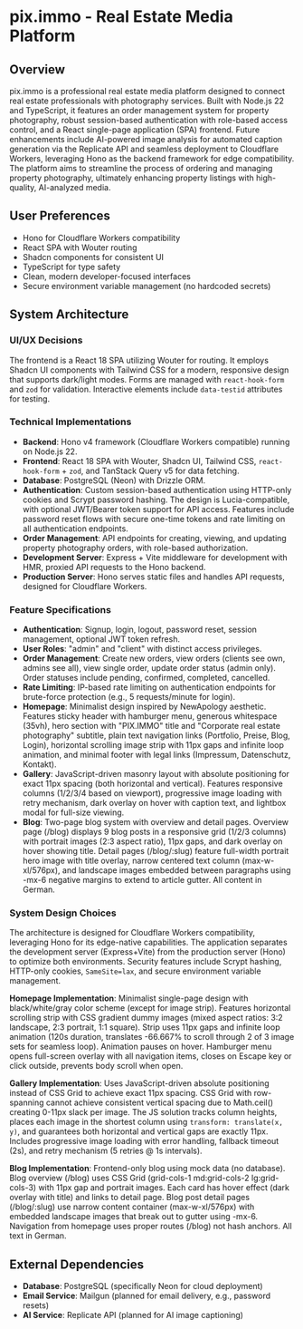 # pix.immo - Real Estate Media Platform

## Overview
pix.immo is a professional real estate media platform designed to connect real estate professionals with photography services. Built with Node.js 22 and TypeScript, it features an order management system for property photography, robust session-based authentication with role-based access control, and a React single-page application (SPA) frontend. Future enhancements include AI-powered image analysis for automated caption generation via the Replicate API and seamless deployment to Cloudflare Workers, leveraging Hono as the backend framework for edge compatibility. The platform aims to streamline the process of ordering and managing property photography, ultimately enhancing property listings with high-quality, AI-analyzed media.

## User Preferences
- Hono for Cloudflare Workers compatibility
- React SPA with Wouter routing
- Shadcn components for consistent UI
- TypeScript for type safety
- Clean, modern developer-focused interfaces
- Secure environment variable management (no hardcoded secrets)

## System Architecture

### UI/UX Decisions
The frontend is a React 18 SPA utilizing Wouter for routing. It employs Shadcn UI components with Tailwind CSS for a modern, responsive design that supports dark/light modes. Forms are managed with `react-hook-form` and `zod` for validation. Interactive elements include `data-testid` attributes for testing.

### Technical Implementations
- **Backend**: Hono v4 framework (Cloudflare Workers compatible) running on Node.js 22.
- **Frontend**: React 18 SPA with Wouter, Shadcn UI, Tailwind CSS, `react-hook-form` + `zod`, and TanStack Query v5 for data fetching.
- **Database**: PostgreSQL (Neon) with Drizzle ORM.
- **Authentication**: Custom session-based authentication using HTTP-only cookies and Scrypt password hashing. The design is Lucia-compatible, with optional JWT/Bearer token support for API access. Features include password reset flows with secure one-time tokens and rate limiting on all authentication endpoints.
- **Order Management**: API endpoints for creating, viewing, and updating property photography orders, with role-based authorization.
- **Development Server**: Express + Vite middleware for development with HMR, proxied API requests to the Hono backend.
- **Production Server**: Hono serves static files and handles API requests, designed for Cloudflare Workers.

### Feature Specifications
- **Authentication**: Signup, login, logout, password reset, session management, optional JWT token refresh.
- **User Roles**: "admin" and "client" with distinct access privileges.
- **Order Management**: Create new orders, view orders (clients see own, admins see all), view single order, update order status (admin only). Order statuses include pending, confirmed, completed, cancelled.
- **Rate Limiting**: IP-based rate limiting on authentication endpoints for brute-force protection (e.g., 5 requests/minute for login).
- **Homepage**: Minimalist design inspired by NewApology aesthetic. Features sticky header with hamburger menu, generous whitespace (35vh), hero section with "PIX.IMMO" title and "Corporate real estate photography" subtitle, plain text navigation links (Portfolio, Preise, Blog, Login), horizontal scrolling image strip with 11px gaps and infinite loop animation, and minimal footer with legal links (Impressum, Datenschutz, Kontakt).
- **Gallery**: JavaScript-driven masonry layout with absolute positioning for exact 11px spacing (both horizontal and vertical). Features responsive columns (1/2/3/4 based on viewport), progressive image loading with retry mechanism, dark overlay on hover with caption text, and lightbox modal for full-size viewing.
- **Blog**: Two-page blog system with overview and detail pages. Overview page (/blog) displays 9 blog posts in a responsive grid (1/2/3 columns) with portrait images (2:3 aspect ratio), 11px gaps, and dark overlay on hover showing title. Detail pages (/blog/:slug) feature full-width portrait hero image with title overlay, narrow centered text column (max-w-xl/576px), and landscape images embedded between paragraphs using -mx-6 negative margins to extend to article gutter. All content in German.

### System Design Choices
The architecture is designed for Cloudflare Workers compatibility, leveraging Hono for its edge-native capabilities. The application separates the development server (Express+Vite) from the production server (Hono) to optimize both environments. Security features include Scrypt hashing, HTTP-only cookies, `SameSite=lax`, and secure environment variable management.

**Homepage Implementation**: Minimalist single-page design with black/white/gray color scheme (except for image strip). Features horizontal scrolling strip with CSS gradient dummy images (mixed aspect ratios: 3:2 landscape, 2:3 portrait, 1:1 square). Strip uses 11px gaps and infinite loop animation (120s duration, translates -66.667% to scroll through 2 of 3 image sets for seamless loop). Animation pauses on hover. Hamburger menu opens full-screen overlay with all navigation items, closes on Escape key or click outside, prevents body scroll when open.

**Gallery Implementation**: Uses JavaScript-driven absolute positioning instead of CSS Grid to achieve exact 11px spacing. CSS Grid with row-spanning cannot achieve consistent vertical spacing due to Math.ceil() creating 0-11px slack per image. The JS solution tracks column heights, places each image in the shortest column using `transform: translate(x, y)`, and guarantees both horizontal and vertical gaps are exactly 11px. Includes progressive image loading with error handling, fallback timeout (2s), and retry mechanism (5 retries @ 1s intervals).

**Blog Implementation**: Frontend-only blog using mock data (no database). Blog overview (/blog) uses CSS Grid (grid-cols-1 md:grid-cols-2 lg:grid-cols-3) with 11px gap and portrait images. Each card has hover effect (dark overlay with title) and links to detail page. Blog post detail pages (/blog/:slug) use narrow content container (max-w-xl/576px) with embedded landscape images that break out to gutter using -mx-6. Navigation from homepage uses proper routes (/blog) not hash anchors. All text in German.

## External Dependencies
- **Database**: PostgreSQL (specifically Neon for cloud deployment)
- **Email Service**: Mailgun (planned for email delivery, e.g., password resets)
- **AI Service**: Replicate API (planned for AI image captioning)